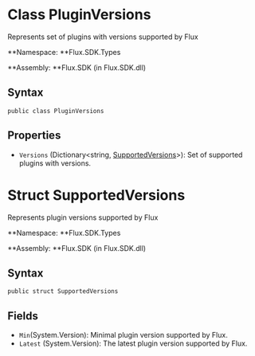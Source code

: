 # Class PluginVersions

Represents set of plugins with versions supported by Flux

**Namespace: **Flux.SDK.Types

**Assembly: **Flux.SDK \(in Flux.SDK.dll\)

## Syntax

`public class PluginVersions`

## Properties

* `Versions` \(Dictionary&lt;string, [SupportedVersions](#struct-supportedVersions)&gt;\): Set of supported plugins with versions.

# Struct SupportedVersions

Represents plugin versions supported by Flux

**Namespace: **Flux.SDK.Types

**Assembly: **Flux.SDK \(in Flux.SDK.dll\)

## Syntax

`public struct SupportedVersions`

## Fields

* `Min`\(System.Version\): Minimal plugin version supported by Flux.
* `Latest` \(System.Version\): The latest plugin version supported by Flux.

